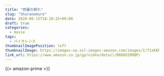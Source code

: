 ```yaml
---
title: "修羅の群れ"
slug: "Shuranomure"
date: 2020-06-15T18:10:25+09:00
draft: true
categories:
  - movie
tags:
  - バイオレンス
thumbnailImagePosition: left
thumbnailImage: https://images-na.ssl-images-amazon.com/images/I/71sK6bOi0dL._SX600_.jpg
link_url: https://www.amazon.co.jp/gp/video/detail/B088Q1M8BP/
---
```


<!--more-->

{{< amazon-prime >}}
